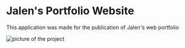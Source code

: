 # Jalen's Portfolio Website

This application was made for the publication of Jalen's web portfolio

![picture of the project](https://user-images.githubusercontent.com/55769342/209704234-a42f8d11-c600-4e24-a9fa-c491f1b204e8.png)
